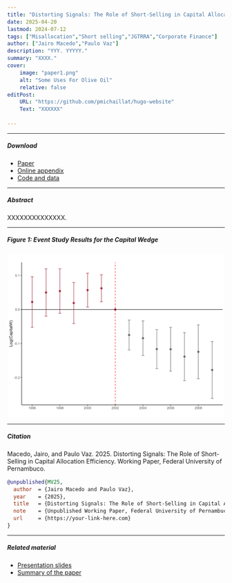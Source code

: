 ```yaml
---
title: "Distorting Signals: The Role of Short-Selling in Capital Allocation Efficiency" 
date: 2025-04-20
lastmod: 2024-07-12
tags: ["Misallocation","Short selling","JGTRRA","Corporate Finance"]
author: ["Jairo Macedo","Paulo Vaz"]
description: "YYY. YYYYY." 
summary: "XXXX." 
cover:
    image: "paper1.png"
    alt: "Some Uses For Olive Oil"
    relative: false
editPost:
    URL: "https://github.com/pmichaillat/hugo-website"
    Text: "XXXXXX"

---
```


---

##### Download

+ [Paper](paper1.pdf)
+ [Online appendix](appendix1.pdf)
+ [Code and data](https://github.com/pmichaillat/feru)

---

##### Abstract

XXXXXXXXXXXXXX.

---

##### Figure 1: Event Study Results for the Capital Wedge

![](LeadLag_capitalW.png)

---

##### Citation

Macedo, Jairo, and Paulo Vaz. 2025. Distorting Signals: The Role of Short-Selling in Capital Allocation Efficiency. Working Paper, Federal University of Pernambuco.

```BibTeX
@unpublished{MV25,
  author  = {Jairo Macedo and Paulo Vaz},
  year    = {2025},
  title   = {Distorting Signals: The Role of Short-Selling in Capital Allocation Efficiency},
  note    = {Unpublished Working Paper, Federal University of Pernambuco},
  url     = {https://your-link-here.com} 
}
```

---

##### Related material

+ [Presentation slides](presentation1.pdf)
+ [Summary of the paper](https://www.penguinrandomhouse.com/books/110403/unusual-uses-for-olive-oil-by-alexander-mccall-smith/)
